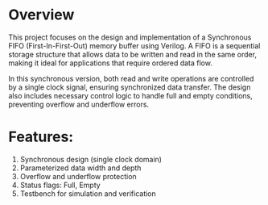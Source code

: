 <h1>Overview</h1>
This project focuses on the design and implementation of a Synchronous FIFO (First-In-First-Out) memory buffer using Verilog. A FIFO is a sequential storage structure that allows data to be written and read in the same order, making it ideal for applications that require ordered data flow.

In this synchronous version, both read and write operations are controlled by a single clock signal, ensuring synchronized data transfer. The design also includes necessary control logic to handle full and empty conditions, preventing overflow and underflow errors.

<h1>Features:</h1>
<ol>
  <li>Synchronous design (single clock domain)</li>
  <li>Parameterized data width and depth</li>
  <li>Overflow and underflow protection</li>
  <li>Status flags: Full, Empty</li>
  <li>Testbench for simulation and verification</li>    
</ol>








